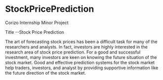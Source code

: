 # StockPricePrediction
Corizo Internship 
Minor Project


Title --Stock Price Prediction


The art of forecasting stock prices has been a difficult task for many of the researchers and analysts. In fact, investors are highly interested in the research area of stock price prediction. For a good and successful investment, many investors are keen on knowing the future situation of the stock market. Good and effective prediction systems for the stock market help traders, investors, and analyst by providing supportive information like the future direction of the stock market.
